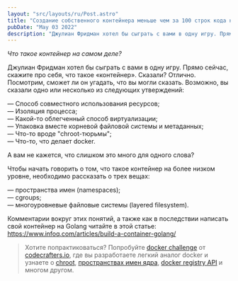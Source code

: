 ```yaml
---
layout: "src/layouts/ru/Post.astro"
title: "Создание собственного контейнера меньше чем за 100 строк кода на Golang"
pubDate: "May 03 2022"
description: "Джулиан Фридман хотел бы сыграть с вами в одну игру. Прямо сейчас, скажите про себя, что такое «контейнер». Сказали? Отлично. Посмотрим, сможет ли он угадать, что вы могли сказать. Возможно, вы сказали одно или несколько из следующих утверждений..."
---
```

  
*Что такое контейнер на самом деле?*

Джулиан Фридман хотел бы сыграть с вами в одну игру. Прямо сейчас, скажите про себя, что такое «контейнер». Сказали? Отлично. Посмотрим, сможет ли он угадать, что вы могли сказать. Возможно, вы сказали одно или несколько из следующих утверждений:

— Способ совместного использования ресурсов;  
— Изоляция процесса;  
— Какой-то облегченный способ виртуализации;  
— Упаковка вместе корневой файловой системы и метаданных;  
— Что-то вроде "chroot-тюрьмы";  
— Что-то, что делает docker.  

А вам не кажется, что слишком это много для одного слова?

Чтобы начать говорить о том, что такое контейнер на более низком уровне, необходимо рассказать о трех вещах:

— пространства имен (namespaces);  
— cgroups;  
— многоуровневые файловые системы (layered filesystem).  

Комментарии вокруг этих понятий, а также как в последствии написать свой контейнер на Golang читайте в этой статье: https://www.infoq.com/articles/build-a-container-golang/

> Хотите попрактиковаться? Попробуйте [docker challenge](https://app.codecrafters.io/courses/docker/overview) от [codecrafters.io](https://codecrafters.io/), где вы разработаете легкий аналог docker и узнаете о [chroot](https://en.wikipedia.org/wiki/Chroot), [пространствах имен ядра](https://en.wikipedia.org/wiki/Linux_namespaces), [docker registry API](https://docs.docker.com/registry/spec/api/) и многом другом.
